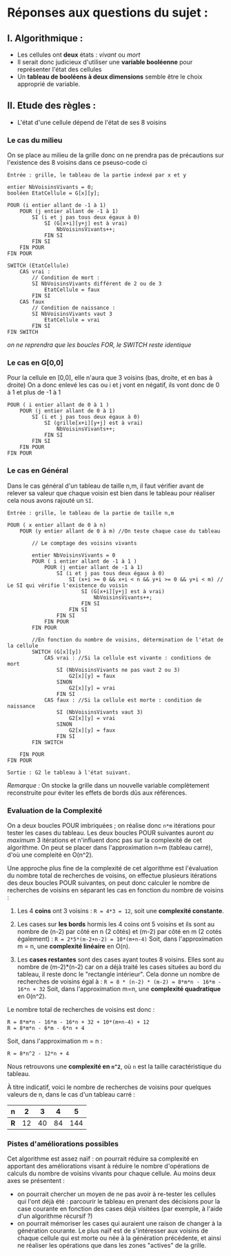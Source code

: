 # Réponses aux questions du sujet : #
 
## I. Algorithmique : ##

- Les cellules ont **deux** états : *vivant* ou *mort*
- Il serait donc judicieux d'utiliser une **variable booléenne** pour représenter l'état des cellules 
- Un **tableau de booléens à deux dimensions** semble être le choix approprié de variable.
 
## II. Etude des règles : ##

- L'état d'une cellule dépend de l'état de ses 8 voisins

### Le cas du milieu ###

On se place au milieu de la grille donc on ne prendra pas de précautions sur l'existence des 8 voisins dans ce pseuso-code ci

```
Entrée : grille, le tableau de la partie indexé par x et y

entier NbVoisinsVivants = 0;
booléen EtatCellule = G[x][y];

POUR (i entier allant de -1 à 1)
	POUR (j entier allant de -1 à 1)
		SI (i et j pas tous deux égaux à 0)
			SI (G[x+i][y+j] est à vrai)
				NbVoisinsVivants++;
			FIN SI
		FIN SI
	FIN POUR
FIN POUR

SWITCH (EtatCellule)
	CAS vrai :
		// Condition de mort :
		SI NbVoisinsVivants différent de 2 ou de 3
			EtatCellule = faux
		FIN SI
	CAS faux
		// Condition de naissance :
		SI NbVoisinsVivants vaut 3
			EtatCellule = vrai
		FIN SI
FIN SWITCH
```
*on ne reprendra que les boucles FOR, le SWITCH reste identique*

### Le cas en G[0,0] ###

Pour la cellule en [0,0], elle n'aura que 3 voisins (bas, droite, et en bas à droite)
On a donc enlevé les cas ou i et j vont en négatif, ils vont donc de 0 à 1 et plus de -1 à 1
```
POUR ( i entier allant de 0 à 1 )
	POUR (j entier allant de 0 à 1)
		SI (i et j pas tous deux égaux à 0)
			SI (grille[x+i][y+j] est à vrai)
				NbVoisinsVivants++;
			FIN SI
		FIN SI
	FIN POUR
FIN POUR
```

### Le cas en Général ###

Dans le cas général d'un tableau de taille n,m, il faut vérifier avant de relever sa valeur que chaque voisin est bien dans le tableau pour réaliser cela nous avons rajouté un `SI`.

```
Entrée : grille, le tableau de la partie de taille n,m

POUR ( x entier allant de 0 à n)
	POUR (y entier allant de 0 à m) //On teste chaque case du tableau
		
		// Le comptage des voisins vivants

		entier NbVoisinsVivants = 0
		POUR ( i entier allant de -1 à 1 )
			POUR (j entier allant de -1 à 1)
				SI (i et j pas tous deux égaux à 0)
					SI (x+i >= 0 && x+i < n && y+i >= 0 && y+i < m) // Le SI qui vérifie l'existence du voisin
						SI (G[x+i][y+j] est à vrai)
							NbVoisinsVivants++;
						FIN SI
					FIN SI
				FIN SI
			FIN POUR
		FIN POUR
		
		//En fonction du nombre de voisins, détermination de l'état de la cellule
		SWITCH (G[x][y])
			CAS vrai : //Si la cellule est vivante : conditions de mort
				SI (NbVoisinsVivants ne pas vaut 2 ou 3)
					G2[x][y] = faux
				SINON
					G2[x][y] = vrai
				FIN SI
			CAS faux : //Si la cellule est morte : condition de naissance
				SI (NbVoisinsVivants vaut 3)
					G2[x][y] = vrai
				SINON
					G2[x][y] = faux
				FIN SI
		FIN SWITCH
		
	FIN POUR
FIN POUR

Sortie : G2 le tableau à l'état suivant.

```

*Remarque :* On stocke la grille dans un nouvelle variable complètement reconstruite pour éviter les effets de bords dûs aux références.


### Evaluation de la Complexité ###

On a deux boucles POUR imbriquées ; on réalise donc `n*m` itérations pour tester les cases du tableau. Les deux boucles POUR suivantes auront *au maximum* 3 itérations et n'influent donc pas sur la complexité de cet algorithme.
On peut se placer dans l'approximation n=m (tableau carré), d'où une compleité en O(n^2).

Une approche plus fine de la complexité de cet algorithme est l'évaluation du nombre total de recherches de voisins, on effectue plusieurs itérations des deux boucles POUR suivantes, on peut donc calculer le nombre de recherches de voisins en séparant les cas en fonction du nombre de voisins :

1. Les 4 **coins** ont 3 voisins : `R = 4*3 = 12`, soit une **complexité constante**.

2. Les cases sur **les bords** hormis les 4 coins ont 5 voisins et ils sont au nombre de (n-2) par côté en n (2 côtés) et (m-2) par côté en m (2 cotés également) :
```R = 2*5*(m-2+n-2) = 10*(m+n-4)```
Soit, dans l'approximation m = n, une **complexité linéaire** en O(n).

3. Les **cases restantes** sont des cases ayant toutes 8 voisins. Elles sont au nombre de (m-2)*(n-2) car on a déjà traité les cases situées au bord du tableau, il reste donc le "rectangle intérieur". Cela donne un nombre de recherches de voisins égal à :
```R = 8 * (n-2) * (m-2) = 8*m*n - 16*m - 16*n + 32```
Soit, dans l'approximation m=n, une **complexité quadratique** en 0(n^2).
	
Le nombre total de recherches de voisins est donc :
```
R = 8*m*n - 16*m - 16*n + 32 + 10*(m+n-4) + 12
R = 8*m*n - 6*m - 6*n + 4
```
Soit, dans l'approximation m = n :
```
R = 8*n^2 - 12*n + 4
```


Nous retrouvons une **complexité en `n^2`**, où `n` est la taille caractéristique du tableau.

À titre indicatif, voici le nombre de recherches de voisins pour quelques valeurs de n, dans le cas d'un tableau carré :

|**n** |2   |3   |4   |5   |
|---   |--- |--- |--- |--- |
|**R** |12  |40  |84  |144 |


### Pistes d'améliorations possibles ###

Cet algorithme est assez naïf : on pourrait réduire sa complexité en apportant des améliorations visant à réduire le nombre d'opérations de calculs du nombre de voisins vivants pour chaque cellule. Au moins deux axes se présentent :

- on pourrait chercher un moyen de ne pas avoir à re-tester les cellules qui l'ont déjà été : parcourir le tableau en prenant des décisions pour la case courante en fonction des cases déjà visitées (par exemple, à l'aide d'un algorithme récursif ?)
- on pourrait mémoriser les cases qui auraient une raison de changer à la génération courante. Le plus naïf est de s'intéresser aux voisins de chaque cellule qui est morte ou née à la génération précédente, et ainsi ne réaliser les opérations que dans les zones "actives" de la grille.
